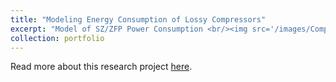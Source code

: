 ```yaml
---
title: "Modeling Energy Consumption of Lossy Compressors"
excerpt: "Model of SZ/ZFP Power Consumption <br/><img src='/images/Compressor_Models.png'>"
collection: portfolio
---
```


Read more about this research project [here](https://grantwilkins.github.io/publication/2020-11-19-sz-power-usage).